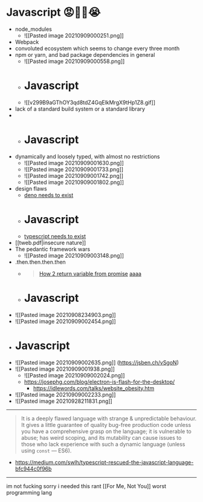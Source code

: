 # Javascript 😡🤬😤😭

- node_modules
	- ![[Pasted image 20210909000251.png]]
- Webpack
- convoluted ecosystem which seems to change every three month
- npm or yarn, and bad package dependencies in general
	- ![[Pasted image 20210909000558.png]]
	- # Javascript
	- ![[v299B9aGThOY3qd8tdZ4GqElkMrgX9tHp1Z8.gif]]
- lack of a standard build system or a standard library
- - # Javascript
- dynamically and loosely typed, with almost no restrictions
	- ![[Pasted image 20210909001630.png]]
	- ![[Pasted image 20210909001733.png]]
	- ![[Pasted image 20210909001742.png]]
	- ![[Pasted image 20210909001802.png]]
- design flaws
	- [deno needs to exist](https://stackoverflow.blog/2020/05/22/deno-v1-0-0-released-to-solve-node-js-design-flaws/)
	- # Javascript
	- [typescript needs to exist](https://www.typescriptlang.org)
- [[tweb.pdf|insecure nature]]
- The pedantic framework wars
	- ![[Pasted image 20210909003148.png]]
- .then.then.then.then
	- > [How 2 return variable from promise](https://stackoverflow.com/questions/23667086/why-is-my-variable-unaltered-after-i-modify-it-inside-of-a-function-asynchron) [aaaa](https://stackoverflow.com/questions/14220321/how-to-return-the-response-from-an-asynchronous-call?page=2&tab=votes#tab-top)
	- # Javascript
- ![[Pasted image 20210908234903.png]]
- ![[Pasted image 20210909002454.png]]
- # Javascript
- ![[Pasted image 20210909002635.png]] (https://jsben.ch/vSgoN)
- ![[Pasted image 20210909001938.png]]
	- ![[Pasted image 20210909002024.png]]
	- https://josephg.com/blog/electron-is-flash-for-the-desktop/
		- https://idlewords.com/talks/website_obesity.htm
- ![[Pasted image 20210909002233.png]]
- ![[Pasted image 20210928211831.png]]

---

> It is a deeply flawed language with strange & unpredictable behaviour. It gives a little guarantee of quality bug-free production code unless you have a comprehensive grasp on the language; it is vulnerable to abuse; has weird scoping, and its mutability can cause issues to those who lack experience with such a dynamic language (unless using `const` — ES6).

- https://medium.com/swlh/typescript-rescued-the-javascript-language-bfc944c0f96b

---

im not fucking sorry i needed this rant [[For Me, Not You]] worst programming lang